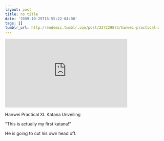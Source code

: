 ```yaml
---
layout: post
title: no title
date: '2009-10-29T16:55:22-04:00'
tags: []
tumblr_url: http://endemic.tumblr.com/post/227229873/hanwei-practical-xl-katana-unveiling-this-is
---
```

<iframe width="400" height="225" id="youtube_iframe" src="https://www.youtube.com/embed/jb3UobSZl34?feature=oembed&amp;enablejsapi=1&amp;origin=http://safe.txmblr.com&amp;wmode=opaque" frameborder="0" allowfullscreen></iframe>  

Hanwei Practical XL Katana Unveiling

“This is actually my first katana!”

He is going to cut his own head off.

